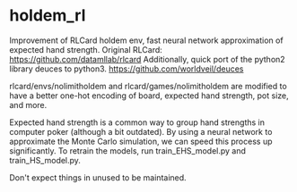 # holdem_rl
Improvement of RLCard holdem env, fast neural network approximation of expected hand strength. Original RLCard: https://github.com/datamllab/rlcard 
Additionally, quick port of the python2 library deuces to python3. https://github.com/worldveil/deuces 

rlcard/envs/nolimitholdem and rlcard/games/nolimitholdem are modified to have a better one-hot encoding of board, expected hand strength, pot size, and more.

Expected hand strength is a common way to group hand strengths in computer poker (although a bit outdated). By using a neural network to approximate the Monte Carlo simulation, we can speed this process up significantly. To retrain the models, run train_EHS_model.py and train_HS_model.py.

Don't expect things in unused to be maintained.

